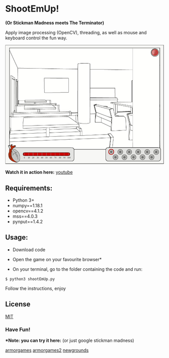 # ShootEmUp!

**(Or Stickman Madness meets The Terminator)**

Apply image processing (OpenCV), threading, as well as mouse and keyboard control
the fun way.

![Animated](https://raw.githubusercontent.com/slovanos/images/master/ShootEmUp.gif)

**Watch it in action here:** [youtube](https://youtu.be/RSg8Het9DUE)

## Requirements:

- Python 3+
- numpy==1.18.1
- opencv==4.1.2
- mss==4.0.3
- pynput==1.4.2

## Usage:

- Download code

- Open the game on your favourite browser*

- On your terminal, go to the folder containing the code and run:

```shell
$ python3 shootEmUp.py
```
Follow the instructions, enjoy

## License
[MIT](https://choosealicense.com/licenses/mit/)

### Have Fun!

**\*Note: you can try it here:**
(or just google stickman madness)

[armorgames](https://armorgames.com/play/707/stickman-madness)
[armorgames2](https://cache.armorgames.com/files/games/sti-707.swf)
[newgrounds](https://www.newgrounds.com/portal/view/323195)
